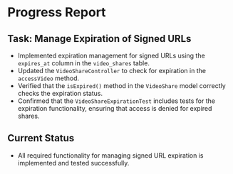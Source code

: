 # Progress Report

## Task: Manage Expiration of Signed URLs
- Implemented expiration management for signed URLs using the `expires_at` column in the `video_shares` table.
- Updated the `VideoShareController` to check for expiration in the `accessVideo` method.
- Verified that the `isExpired()` method in the `VideoShare` model correctly checks the expiration status.
- Confirmed that the `VideoShareExpirationTest` includes tests for the expiration functionality, ensuring that access is denied for expired shares.

## Current Status
- All required functionality for managing signed URL expiration is implemented and tested successfully.
